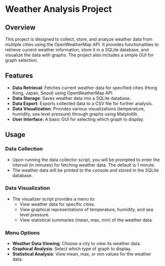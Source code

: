 # Weather Analysis Project

## Overview

This project is designed to collect, store, and analyze weather data from multiple cities using the OpenWeatherMap API. It provides functionalities to retrieve current weather information, store it in a SQLite database, and visualize the data with graphs. The project also includes a simple GUI for graph selection.

## Features

- **Data Retrieval**: Fetches current weather data for specified cities (Hong Kong, Japan, Seoul) using OpenWeatherMap API.
- **Data Storage**: Saves weather data into a SQLite database.
- **Data Export**: Exports collected data to a CSV file for further analysis.
- **Data Visualization**: Provides various visualizations (temperature, humidity, sea level pressure) through graphs using Matplotlib.
- **User Interface**: A basic GUI for selecting which graph to display.

## Usage

### Data Collection

- Upon running the data collector script, you will be prompted to enter the interval (in minutes) for fetching weather data. The default is 1 minute.
- The weather data will be printed to the console and stored in the SQLite database.

### Data Visualization

- The visualizer script provides a menu to:
  - View weather data for specific cities.
  - View graphical representations of temperature, humidity, and sea level pressure.
  - View statistical summaries (mean, max, min) of the weather data.

### Menu Options

- **Weather Data Viewing**: Choose a city to view its weather data.
- **Graphical Analysis**: Select which type of graph to display.
- **Statistical Analysis**: View mean, max, or min values for the weather data.